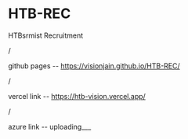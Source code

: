 # HTB-REC
HTBsrmist Recruitment

/

github pages -- https://visionjain.github.io/HTB-REC/

/

vercel link -- https://htb-vision.vercel.app/

/

azure link -- uploading___
